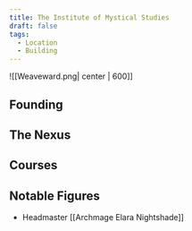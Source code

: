 ```yaml
---
title: The Institute of Mystical Studies
draft: false
tags:
  - Location
  - Building
---
```

![[Weaveward.png| center | 600]]

## Founding


## The Nexus


## Courses


## Notable Figures

- Headmaster [[Archmage Elara Nightshade]]